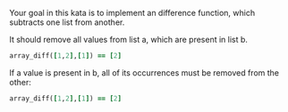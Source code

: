 Your goal in this kata is to implement an difference function, which subtracts one list from another.

It should remove all values from list a, which are present in list b.
```ruby
array_diff([1,2],[1]) == [2]
```

If a value is present in b, all of its occurrences must be removed from the other:
```ruby
array_diff([1,2],[1]) == [2]
```
